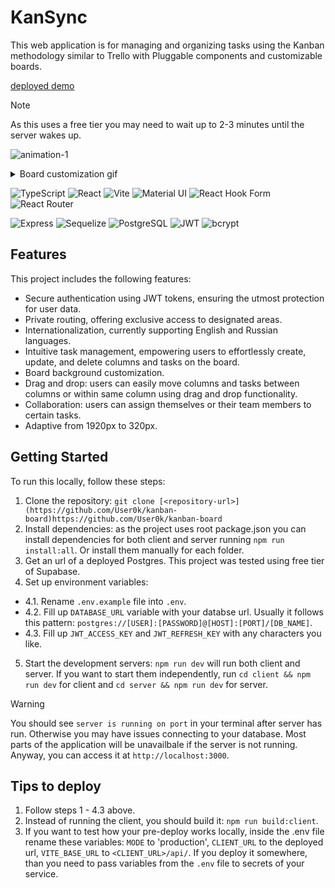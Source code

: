 # KanSync

This web application is for managing and organizing tasks using the Kanban methodology similar to Trello with Pluggable components and customizable boards.

[deployed demo](https://kanban-board-nwiv.onrender.com/)
> [!NOTE]
> As this uses a free tier you may need to wait up to 2-3 minutes until the server wakes up.

![animation-1](https://github.com/User0k/kanban-board/assets/25122117/6eb5b774-d2b0-46b7-9cf9-2548f6dc0c71)

<details>
  <summary>Board customization gif</summary>
  
  ![animation-2](https://github.com/User0k/kanban-board/assets/25122117/f74e2242-0d75-4e10-a01c-a56f5bdfeeeb)
    
</details>

<p>
  <img alt="TypeScript" src="https://img.shields.io/badge/TypeScript-007ACC.svg?logo=typescript&logoColor=white" /> 
  <img alt="React" src="https://img.shields.io/badge/React-212121?logo=react&logoColor=5ed3f3" />
  <img alt="Vite" src="https://img.shields.io/badge/Vite-f5f900?logo=vite" />
  <img alt="Material UI" src="https://img.shields.io/badge/MUI-007fff.svg?&logo=mui&logoColor=white">
  <img alt="React Hook Form" src="https://img.shields.io/badge/React Hook Form-f93787.svg?&logo=reacthookform&logoColor=white">
  <img alt="React Router" src="https://img.shields.io/badge/React Router-black.svg?&logo=reactrouter">
</p>
<p>
  <img alt="Express" src="https://img.shields.io/badge/Express-010101.svg?logo=express" /> 
  <img alt="Sequelize" src="https://img.shields.io/badge/Sequelize-0253ef.svg?logo=Sequelize" /> 
  <img alt="PostgreSQL" src="https://img.shields.io/badge/PostgreSQL-eeffff.svg?logo=postgresql" /> 
  <img alt="JWT" src="https://img.shields.io/badge/JSON Web Tokens-d63aff.svg?logo=jsonwebtokens" /> 
  <img alt="bcrypt" src="https://img.shields.io/badge/bcrypt-1a0dab.svg?logo=bcrypt" /> 
</p>

## Features
This project includes the following features:
- Secure authentication using JWT tokens, ensuring the utmost protection for user data.
- Private routing, offering exclusive access to designated areas.
- Internationalization, currently supporting English and Russian languages.
- Intuitive task management, empowering users to effortlessly create, update, and delete columns and tasks on the board.
- Board background customization.
- Drag and drop: users can easily move columns and tasks between columns or within same column using drag and drop functionality.
- Collaboration: users can assign themselves or their team members to certain tasks.
- Adaptive from 1920px to 320px.

## Getting Started
To run this locally, follow these steps:
1. Clone the repository: `git clone [<repository-url>](https://github.com/User0k/kanban-board)https://github.com/User0k/kanban-board`
2. Install dependencies: as the project uses root package.json you can install dependencies for both client and server running `npm run install:all`. Or install them manually for each folder.
3. Get an url of a deployed Postgres. This project was tested using free tier of Supabase.
4. Set up environment variables:
- 4.1. Rename `.env.example` file into `.env`.
- 4.2. Fill up `DATABASE_URL` variable with your databse url. Usually it follows this pattern: `postgres://[USER]:[PASSWORD]@[HOST]:[PORT]/[DB_NAME]`.
- 4.3. Fill up `JWT_ACCESS_KEY` and `JWT_REFRESH_KEY` with any characters you like.
5. Start the development servers: `npm run dev` will run both client and server. If you want to start them independently, run `cd client && npm run dev` for client and `cd server && npm run dev` for server.
> [!WARNING]
> You should see `server is running on port` in your terminal after server has run. Otherwise you may have issues connecting to your database.
> Most parts of the application will be unavailbale if the server is not running. Anyway, you can access it at `http://localhost:3000`.

## Tips to deploy
1. Follow steps 1 - 4.3 above.
2. Instead of running the client, you should build it: `npm run build:client`.
3. If you want to test how your pre-deploy works locally, inside the .env file rename these variables: `MODE` to 'production', `CLIENT_URL` to the deployed url, `VITE_BASE_URL` to `<CLIENT_URL>/api/`. If you deploy it somewhere, than you need to pass variables from the `.env` file to secrets of your service.
